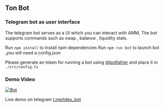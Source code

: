## Ton Bot 

### Telegram bot as user interface
The telegram bot serves as a UI which you can interact with AMM, The bot supports commands such as swap , balance , liquidity stats.

Run `npm install` to install npm dependencies
Run `npm run bot` to launch bot ,you will need a config.json

Please generate an token for running a bot using [@botfather](https://t.me/BotFather) and place it in `./src/config.ts`

### Demo Video
[![Bot](https://i.ibb.co/cDtCYFd/Group-25.png)](https://drive.google.com/file/d/1m3QnCtsUbTdbuAq2_Y7D2l1tr-6kibM2/view?usp=sharing)


Live demo on telegram [t.me/tdex_bot](https://t.me/tdex_bot)
